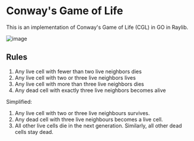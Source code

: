 # Conway's Game of Life

This is an implementation of Conway's Game of Life (CGL) in GO in Raylib.

![image](https://user-images.githubusercontent.com/14164311/193949151-ac933e1d-6f57-4c98-8b12-2c22e821af5c.png)

## Rules

1. Any live cell with fewer than two live neighbors dies
2. Any live cell with two or three live neighbors lives 
3. Any live cell with more than three live neighbors dies
4. Any dead cell with exactly three live neighbors becomes alive

Simplified:
1. Any live cell with two or three live neighbours survives.
2. Any dead cell with three live neighbours becomes a live cell.
3. All other live cells die in the next generation. Similarly, all other dead cells stay dead.
